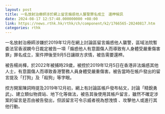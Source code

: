 ```yaml
---
layout: post
title: 一名放射治療師涉於網上留言煽惑他人襲警罪名成立　還柙候訊
date: 2024-08-17 12:57:48.000000000 +08:00
link: https://news.rthk.hk/rthk/ch/component/k2/1766565-20240817.htm
categories: rthk
---
```


一名放射治療師涉嫌於2019年12月在網上討論區留言煽惑他人襲警，區域法院暫委法官香淑嫻今日裁定被告一項「煽惑他人有意圖傷人而導致有人身體受嚴重傷害罪」罪名成立，案件押後至9月5日讓辯方求情，被告需要還柙。

被告楊尚樺，於2022年被捕時29歲，被控於2019年12月5日在香港非法煽惑其他人士，有意圖傷人而導致香港警務人員身體受嚴重傷害。被告當時在帳戶發出的留言提及「打狗」及「殺狗」等字眼。

控方開案陳詞時提及2019年12月初，網上有討論區帳戶發布帖文，討論「精銳勇武」、建立類似物資站、地下化等做法，被告其後使用其帳戶留言，雖然不確定涉案的留言是否由被告發出，但該留言可令示威者視為想洩憤 、攻擊他人或進行其他行動。
